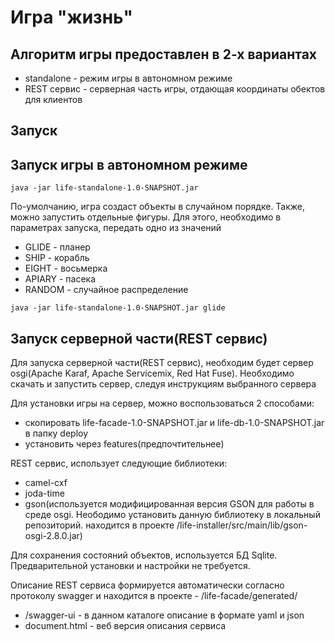 Игра **"жизнь"**
============

Алгоритм игры предоставлен в 2-х вариантах
------------------------------------------

* standalone		- режим игры в автономном режиме
* REST сервис		- серверная часть игры, отдающая координаты обектов для клиентов

Запуск
------

Запуск игры в автономном режиме
-------------------------------
```
java -jar life-standalone-1.0-SNAPSHOT.jar
```
По-умолчанию, игра создаст объекты в случайном порядке. Также, можно запустить отдельные фигуры. Для этого, необходимо в параметрах запуска, передать одно из значений
* GLIDE		- планер
* SHIP		- корабль
* EIGHT		- восьмерка
* APIARY	- пасека
* RANDOM	- случайное распределение
```
java -jar life-standalone-1.0-SNAPSHOT.jar glide
```


Запуск серверной части(REST сервис)
-----------------------------------

Для запуска серверной части(REST сервис), необходим будет сервер osgi(Apache Karaf, Apache Servicemix, Red Hat Fuse).
Необходимо скачать и запустить сервер, следуя инструкциям выбранного сервера

Для установки игры на сервер, можно воспользоваться 2 способами:
* скопировать life-facade-1.0-SNAPSHOT.jar и life-db-1.0-SNAPSHOT.jar в папку deploy
* установить через features(предпочтительнее)

REST сервис, использует следующие библиотеки:
* camel-cxf
* joda-time
* gson(используется модифицированная версия GSON для работы в среде osgi. Неободимо установить данную библиотеку в локальный репозиторий. находится в проекте /life-installer/src/main/lib/gson-osgi-2.8.0.jar)

Для сохранения состояний объектов, используется БД Sqlite. Предварительной установки и настройки не требуется.

Описание REST сервиса формируется автоматически согласно протоколу swagger и находится в проекте - /life-facade/generated/
* /swagger-ui	- в данном каталоге описание в формате yaml и json
* document.html	- веб версия описания сервиса